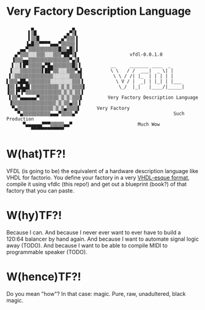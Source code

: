 # Very Factory Description Language

```
         ▄              ▄
        ▌▒█           ▄▀▒▌
        ▌▒▒█        ▄▀▒▒▒▐
       ▐▄█▒▒▀▀▀▀▄▄▄▀▒▒▒▒▒▐
     ▄▄▀▒▒▒▒▒▒▒▒▒▒▒█▒▒▄█▒▐
   ▄▀▒▒▒░░░▒▒▒░░░▒▒▒▀██▀▒▌                   vfdl-0.0.1.0
  ▐▒▒▒▄▄▒▒▒▒▒▒▒▒▒▒▒▒▒▒▒▀▄▒▌
  ▌░░▌█▀▒▒▒▒▒▄▀█▄▒▒▒▒▒▒▒█▒▐           __     _______ ____  _
 ▐░░░▒▒▒▒▒▒▒▒▌██▀▒▒░░░▒▒▒▀▄▌          \ \   / /  ___|  _ \| |
 ▌░▒▒▒▒▒▒▒▒▒▒▒▒▒▒░░░░░░▒▒▒▒▌           \ \ / /| |_  | | | | |
▌▒▒▒▄██▄▒▒▒▒▒▒▒▒░░░░░░░░▒▒▒▐            \ V / |  _| | |_| | |___
▐▒▒▐▄█▄█▌▒▒▒▒▒▒▒▒▒▒░▒░▒░▒▒▒▒▌            \_/  |_|   |____/|_____|
▐▒▒▐▀▐▀▒▒▒▒▒▒▒▒▒▒▒▒▒░▒░▒░▒▒▐
 ▌▒▒▀▄▄▄▄▄▄▀▒▒▒▒▒▒▒░▒░▒░▒▒▒▌         Very Factory Description Language
 ▐▒▒▒▒▒▒▒▒▒▒▒▒▒▒▒▒░▒░▒▒▄▒▒▐
  ▀▄▒▒▒▒▒▒▒▒▒▒▒▒▒░▒░▒▄▒▒▒▒▌      Very Factory
    ▀▄▒▒▒▒▒▒▒▒▒▒▄▄▄▀▒▒▒▒▄▀                                   Such Production
      ▀▄▄▄▄▄▄▀▀▀▒▒▒▒▒▄▄▀                        Much Wow
         ▀▀▀▀▀▀▀▀▀▀▀▀
```

# W(hat)TF?!

VFDL (is going to be) the equivalent of a hardware description language like VHDL for factorio.  You
define your factory in a very [VHDL-esque format](examples/green_circuit.vfdl), compile it using
vfdlc (this repo!) and get out a blueprint (book?) of that factory that you can paste.

# W(hy)TF?!

Because I can. And because I never ever want to ever have to build a 120:64 balancer by hand again.
And because I want to automate signal logic away (TODO). And because I want to be able to compile
MIDI to programmable speaker (TODO).

# W(hence)TF?!

Do you mean "how"? In that case: magic. Pure, raw, unadultered, black magic.
